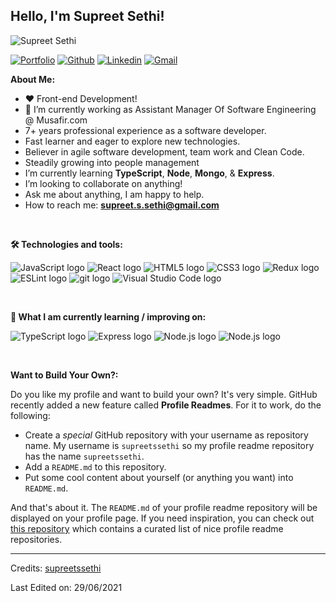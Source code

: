 <!-- Your title -->

## Hello, I'm Supreet Sethi!

![Supreet Sethi](https://supreetssethi.com/images/banner.jpg)

<!-- Your badges
You can use the website to generate badges: https://shields.io/
-->

[![Portfolio](https://img.shields.io/badge/-Portfolio-red?style=flat&logo=appveyor&logoColor=white)](http://supreetssethi.com/)
[![Github](https://img.shields.io/badge/-Github-000?style=flat&logo=Github&logoColor=white)](https://github.com/supreetssethi)
[![Linkedin](https://img.shields.io/badge/-LinkedIn-blue?style=flat&logo=Linkedin&logoColor=white)](https://www.linkedin.com/in/supreet-s-sethi/)
[![Gmail](https://img.shields.io/badge/-Gmail-red?style=flat&logo=Gmail&logoColor=white)](mailto:supreet.s.sethi@gmail.com)

<!-- Talking about you -->

**About Me:**

- ❤️ Front-end Development!
- 🔭 I’m currently working as Assistant Manager Of Software Engineering @ Musafir.com
- 7+ years professional experience as a software developer.
- Fast learner and eager to explore new technologies.
- Believer in agile software development, team work and Clean Code.
- Steadily growing into people management
- I’m currently learning **TypeScript**, **Node**, **Mongo**, & **Express**.
- I’m looking to collaborate on anything!
- Ask me about anything, I am happy to help.
- How to reach me: **supreet.s.sethi@gmail.com**

&nbsp;&nbsp;&nbsp;

**🛠 Technologies and tools:**

<img src="https://img.shields.io/badge/JavaScript-282C34?logo=javascript&logoColor=F7DF1E" alt="JavaScript logo" title="JavaScript"/>
<img src="https://img.shields.io/badge/React-282C34?logo=react&logoColor=blue" alt="React logo" title="React"  />
<img src="https://img.shields.io/badge/HTML5-282C34?logo=html5&logoColor=E34F26" alt="HTML5 logo" title="HTML5"  />
<img src="https://img.shields.io/badge/CSS3-282C34?logo=css3&logoColor=1572B6" alt="CSS3 logo" title="CSS3" />
<img src="https://img.shields.io/badge/Redux-282C34?logo=redux&logoColor=764ABC" alt="Redux logo" title="Redux"  />
<img src="https://img.shields.io/badge/ESLint-282C34?logo=eslint&logoColor=4B32C3" alt="ESLint logo" title="ESLint"  />
<img src="https://img.shields.io/badge/git-282C34?logo=git&logoColor=F05032" alt="git logo" title="git" />
<img src="https://img.shields.io/badge/VS%20Code-282C34?logo=visual-studio-code&logoColor=007ACC" alt="Visual Studio Code logo" title="Visual Studio Code"  />

&nbsp;&nbsp;&nbsp;

**📖 What I am currently learning / improving on:**

<img src="https://img.shields.io/badge/TypeScript-282C34?logo=typescript&logoColor=3178C6" alt="TypeScript logo" title="TypeScript"  />
<img src="https://img.shields.io/badge/Express-282C34?logo=express&logoColor=white" alt="Express logo" title="Express"  />
<img src="https://img.shields.io/badge/NodeJS-282C34?logo=node.js&logoColor=68A063" alt="Node.js logo" title="Node"  />
<img src="https://img.shields.io/badge/MongoDB-282C34?logo=MongoDB&logoColor=68A063" alt="Node.js logo" title="Node"  />

<!-- ## 👾 What I am interested in learning at some point
[<img src="https://img.shields.io/badge/Flutter-282C34?logo=flutter&logoColor=02569B" alt="Flutter logo" title="Flutter" height="25" />][learning_next_anchor] -->

<!--
**supreetssethi/supreetssethi** is a ✨ _special_ ✨ repository because its `README.md` (this file) appears on your GitHub profile.

Here are some ideas to get you started:

- 🔭 I’m currently working on ...
- 🌱 I’m currently learning ...
- 👯 I’m looking to collaborate on ...
- 🤔 I’m looking for help with ...
- 💬 Ask me about ...
- 📫 How to reach me: ...
- 😄 Pronouns: ...
- ⚡ Fun fact: ...
-->

&nbsp;&nbsp;&nbsp;

**Want to Build Your Own?:**

Do you like my profile and want to build your own? It's very simple. GitHub recently added a new feature called **Profile Readmes**. For it to work, do the following:

- Create a _special_ GitHub repository with your username as repository name. My username is `supreetssethi` so my profile readme repository has the name `supreetssethi`.
- Add a `README.md` to this repository.
- Put some cool content about yourself (or anything you want) into `README.md`.

And that's about it. The `README.md` of your profile readme repository will be displayed on your profile page. If you need inspiration, you can check out [this repository](https://github.com/abhisheknaiidu/awesome-github-profile-readme) which contains a curated list of nice profile readme repositories.

---

Credits: [supreetssethi](https://github.com/supreetssethi)

Last Edited on: 29/06/2021
